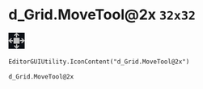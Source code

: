 # d_Grid.MoveTool@2x `32x32`
<img src="/img/d_Grid.MoveTool@2x.png" width=32 height=32>

``` CSharp
EditorGUIUtility.IconContent("d_Grid.MoveTool@2x")
```
```
d_Grid.MoveTool@2x
```

